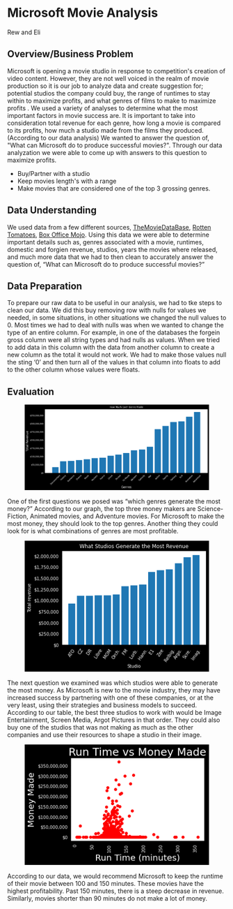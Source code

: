 # Microsoft Movie Analysis

Rew and Eli 

## Overview/Business Problem
Microsoft is opening a movie studio in response to competition's creation of video content. However, they are not well voiced in the realm of movie production so it is our job to analyze data and create suggestion for; potential studios the company could buy, the range of runtimes to stay within to maximize profits, and what genres of films to make to maximize profits . We used a variety of analyses to determine what the most important factors in movie success are. It is important to take into consideration total revenue for each genre, how long a movie is compared to its profits, how much a studio made from the films they produced.(According to our data analysis) We wanted to answer the question of, "What can Microsoft do to produce successful movies?". Through our data analyzation we were able to come up with answers to this question to maximize profits.

- Buy/Partner with a studio
- Keep movies length's with a range
- Make movies that are considered  one of the top 3 grossing genres.


## Data Understanding

We used data from a few different sources, [TheMovieDataBase](https://www.themoviedb.org/), [Rotten Tomatoes](https://www.rottentomatoes.com/), [Box Office Mojo](https://www.boxofficemojo.com/). Using this data we were able to determine important details such as, genres associated with a movie, runtimes, domestic and forgien revenue, studios, years the movies where released, and much more data that we had to then clean to accurately answer the question of, “What can Microsoft do to produce successful movies?” 

## Data Preparation

To prepare our raw data to be useful in our analysis, we had to tke steps to clean our data. We did this buy removing row with nulls for values we needed, in some situations, in other situations we changed the null values to 0. Most times we had to deal with nulls was when we wanted to change the type of an entire column. For example, in one of the databases the forgein gross column were all string types and had nulls as values. When we tried to add data in this column with the data from another column to create a new column as the total it would not work. We had to make those values null the sting ‘0’ and then turn all of the values in that column into floats to add to the other column whose values were floats.

## Evaluation

 <figure>
<img src="genre.png" alt="genre"/>
</figure>

One of the first questions we posed was “which genres generate the most money?” According to our graph, the top three money makers are Science-Fiction, Animated movies, and Adventure movies. For Microsoft to make the most money, they should look to the top genres. Another thing they could look for is what combinations of genres are most profitable. 

<figure>
<img src="studio.png" alt="studio"/>
</figure>

The next question we examined was which studios were able to generate the most money. As Microsoft is new to the movie industry, they may have increased success by partnering with one of these companies, or at the very least, using their strategies and business models to succeed. According to our table, the best three studios to work with would be Image Entertainment, Screen Media, Argot Pictures in that order. They could also buy one of the studios that was not making as much as the other companies and use their resources to shape a studio in their image.

<figure>
<img src="scatter.png" alt="scatter"/>
</figure>

According to our data, we would recommend Microsoft to keep the runtime of their movie between 100 and 150 minutes. These movies have the highest profitability. Past 150 minutes, there is a steep decrease in revenue. Similarly, movies shorter than 90 minutes do not make a lot of money. 
